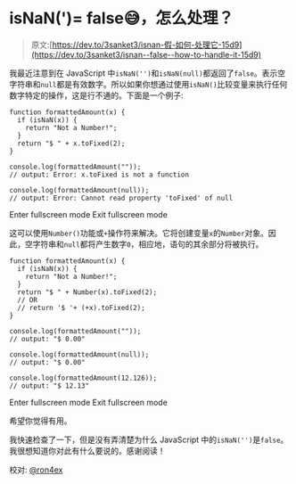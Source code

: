 # isNaN(')= false😅，怎么处理？

> 原文:[https://dev.to/3sanket3/isnan-假-如何-处理它-15d9](https://dev.to/3sanket3/isnan--false--how-to-handle-it-15d9)

我最近注意到在 JavaScript 中`isNaN('')`和`isNaN(null)`都返回了`false`。表示空字符串和`null`都是有效数字。所以如果你想通过使用`isNaN()`比较变量来执行任何数字特定的操作，这是行不通的。下面是一个例子:

```
function formattedAmount(x) {
  if (isNaN(x)) {
    return "Not a Number!";
  }
  return "$ " + x.toFixed(2);
}

console.log(formattedAmount(""));
// output: Error: x.toFixed is not a function

console.log(formattedAmount(null));
// output: Error: Cannot read property 'toFixed' of null 
```

Enter fullscreen mode Exit fullscreen mode

这可以使用`Number()`功能或`+`操作符来解决。它将创建变量`x`的`Number`对象。因此，空字符串和`null`都将产生数字`0`，相应地，语句的其余部分将被执行。

```
function formattedAmount(x) {
  if (isNaN(x)) {
    return "Not a Number!";
  }
  return "$ " + Number(x).toFixed(2);
  // OR
  // return '$ '+ (+x).toFixed(2);
}

console.log(formattedAmount(""));
// output: "$ 0.00"

console.log(formattedAmount(null));
// output: "$ 0.00"

console.log(formattedAmount(12.126));
// output: "$ 12.13" 
```

Enter fullscreen mode Exit fullscreen mode

希望你觉得有用。

我快速检查了一下，但是没有弄清楚为什么 JavaScript 中的`isNaN('')`是`false`。我很想知道你对此有什么要说的。感谢阅读！

校对: [@ron4ex](https://dev.to/ron4ex)